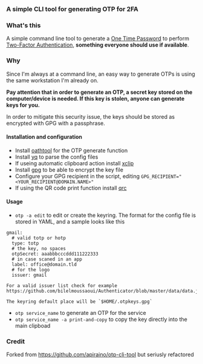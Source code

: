 ### A simple CLI tool for generating OTP for 2FA

### What's this

A simple command line tool to generate a [One Time Password](https://en.wikipedia.org/wiki/One-time_password) to perform
[Two-Factor Authentication](https://en.wikipedia.org/wiki/Multi-factor_authentication), __something everyone should use if available__.

### Why

Since I'm always at a command line, an easy way to generate OTPs is using the same workstation I'm already on.

**Pay attention that in order to generate an OTP, a secret key stored on the computer/device is needed. If this key is stolen, anyone can generate keys for you.**

In order to mitigate this security issue, the keys should be stored as encrypted with GPG with a passphrase.

#### Installation and configuration
* Install [oathtool](http://www.nongnu.org/oath-toolkit) for the OTP generate function
* Install [yq](https://github.com/mikefarah/yq/releases) to parse the config files
* If useing automatic clipboard action install [xclip](https://linux.die.net/man/1/xclip)
* Install [gpg](https://gnupg.org) to be able to encrypt the key file
* Configure your GPG recipient in the script, editing `GPG_RECIPIENT="<YOUR_RECIPIENT@DOMAIN.NAME>"`
* If using the QR code print function install [qrc](https://github.com/fumiyas/qrc)

#### Usage
 - `otp -a edit` to edit or create the keyring.
    The format for the config file is stored in YAML, and a sample looks like this

```
gmail:
  # valid totp or hotp
  type: totp
  # the key, no spaces
  otpSecret: aaabbbcccddd111222333
  # in case scaned in an app
  label: office@domain.tld
  # for the logo
  issuer: gmail
```
    For a valid issuer list check for example https://github.com/bilelmoussaoui/Authenticator/blob/master/data/data.json

    The keyring default place will be `$HOME/.otpkeys.gpg`
 - `otp service_name` to generate an OTP for the service
 - `otp service_name -a print-and-copy` to copy the key directly into the main clipboad

### Credit

Forked from https://github.com/apiraino/otp-cli-tool but seriusly refactored
